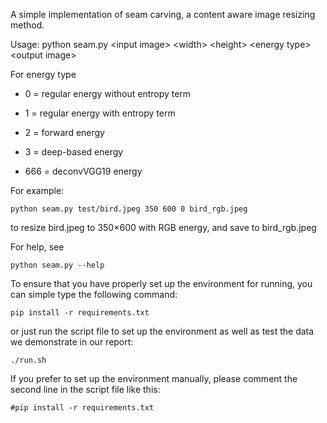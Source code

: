 A simple implementation of seam carving, a content aware image resizing method.

Usage: python seam.py \<input image\> \<width\> \<height\> \<energy type\> \<output image\>
  
For energy type  

* 0 = regular energy without entropy term  

* 1 = regular energy with entropy term  

* 2 = forward energy  

* 3 = deep-based energy

* 666 = deconvVGG19 energy
  
For example:
<pre><code>python seam.py test/bird.jpeg 350 600 0 bird_rgb.jpeg
</code></pre>
to resize bird.jpeg to 350×600 with RGB energy, and save to bird_rgb.jpeg

For help, see 
<pre><code>python seam.py --help
</code></pre>

To ensure that you have properly set up the environment for running, you can simple type the following command:
<pre><code>pip install -r requirements.txt
</code></pre>
or just run the script file to set up the environment as well as test the data we demonstrate in our report:
<pre><code>./run.sh
</code></pre>

If you prefer to set up the environment manually, please comment the second line in the script file like this:
<pre><code>#pip install -r requirements.txt
</code></pre>

